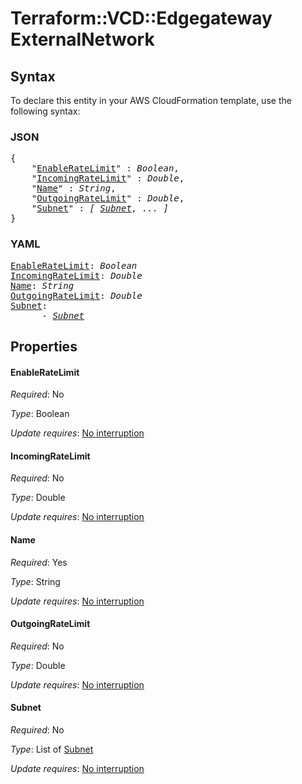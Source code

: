 # Terraform::VCD::Edgegateway ExternalNetwork

## Syntax

To declare this entity in your AWS CloudFormation template, use the following syntax:

### JSON

<pre>
{
    "<a href="#enableratelimit" title="EnableRateLimit">EnableRateLimit</a>" : <i>Boolean</i>,
    "<a href="#incomingratelimit" title="IncomingRateLimit">IncomingRateLimit</a>" : <i>Double</i>,
    "<a href="#name" title="Name">Name</a>" : <i>String</i>,
    "<a href="#outgoingratelimit" title="OutgoingRateLimit">OutgoingRateLimit</a>" : <i>Double</i>,
    "<a href="#subnet" title="Subnet">Subnet</a>" : <i>[ <a href="externalnetwork-subnet.md">Subnet</a>, ... ]</i>
}
</pre>

### YAML

<pre>
<a href="#enableratelimit" title="EnableRateLimit">EnableRateLimit</a>: <i>Boolean</i>
<a href="#incomingratelimit" title="IncomingRateLimit">IncomingRateLimit</a>: <i>Double</i>
<a href="#name" title="Name">Name</a>: <i>String</i>
<a href="#outgoingratelimit" title="OutgoingRateLimit">OutgoingRateLimit</a>: <i>Double</i>
<a href="#subnet" title="Subnet">Subnet</a>: <i>
      - <a href="externalnetwork-subnet.md">Subnet</a></i>
</pre>

## Properties

#### EnableRateLimit

_Required_: No

_Type_: Boolean

_Update requires_: [No interruption](https://docs.aws.amazon.com/AWSCloudFormation/latest/UserGuide/using-cfn-updating-stacks-update-behaviors.html#update-no-interrupt)

#### IncomingRateLimit

_Required_: No

_Type_: Double

_Update requires_: [No interruption](https://docs.aws.amazon.com/AWSCloudFormation/latest/UserGuide/using-cfn-updating-stacks-update-behaviors.html#update-no-interrupt)

#### Name

_Required_: Yes

_Type_: String

_Update requires_: [No interruption](https://docs.aws.amazon.com/AWSCloudFormation/latest/UserGuide/using-cfn-updating-stacks-update-behaviors.html#update-no-interrupt)

#### OutgoingRateLimit

_Required_: No

_Type_: Double

_Update requires_: [No interruption](https://docs.aws.amazon.com/AWSCloudFormation/latest/UserGuide/using-cfn-updating-stacks-update-behaviors.html#update-no-interrupt)

#### Subnet

_Required_: No

_Type_: List of <a href="externalnetwork-subnet.md">Subnet</a>

_Update requires_: [No interruption](https://docs.aws.amazon.com/AWSCloudFormation/latest/UserGuide/using-cfn-updating-stacks-update-behaviors.html#update-no-interrupt)

